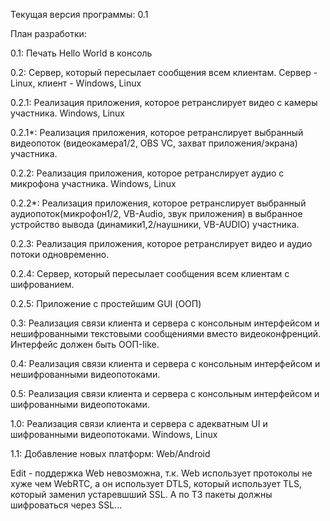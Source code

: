 Текущая версия программы: 0.1

План разработки:

0.1: Печать Hello World в консоль

0.2: Сервер, который пересылает сообщения всем клиентам. Сервер - Linux, клиент - Windows, Linux

0.2.1: Реализация приложения, которое ретранслирует видео с камеры участника. Windows, Linux

0.2.1*: Реализация приложения, которое ретранслирует выбранный видеопоток (видеокамера1/2, OBS VC, захват приложения/экрана) участника.

0.2.2: Реализация приложения, которое ретранслирует аудио с микрофона участника. Windows, Linux

0.2.2*: Реализация приложения, которое ретранслирует выбранный аудиопоток(микрофон1/2, VB-Audio, звук приложения) в выбранное устройство вывода (динамики1,2/наушники, VB-AUDIO) участника.

0.2.3: Реализация приложения, которое ретранслирует видео и аудио потоки одновременно.

0.2.4: Сервер, который пересылает сообщения всем клиентам с шифрованием.

0.2.5: Приложение с простейшим GUI (ООП)

0.3: Реализация связи клиента и сервера с консольным интерфейсом и нешифрованными текстовыми сообщениями вместо видеоконфренций. Интерфейс должен быть ООП-like.

0.4: Реализация связи клиента и сервера с консольным интерфейсом и нешифрованными видеопотоками.

0.5: Реализация связи клиента и сервера с консольным интерфейсом и шифрованными видеопотоками.

1.0: Реализация связи клиента и сервера с адекватным UI и шифрованными видеопотоками. Windows, Linux

1.1: Добавление новых платформ: Web/Android

Edit - поддержка Web невозможна, т.к. Web использует протоколы не хуже чем WebRTC, а он использует DTLS, который использует TLS, который заменил устаревшший SSL. А по ТЗ пакеты должны шифроваться через SSL...